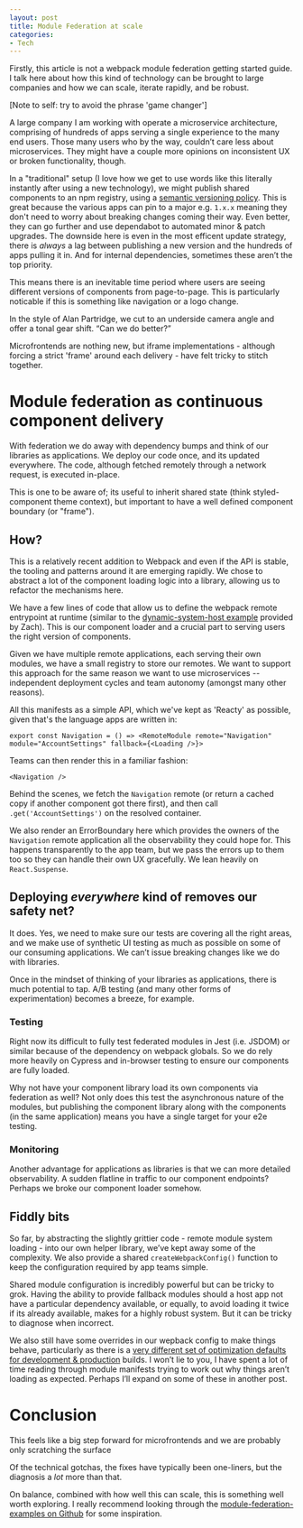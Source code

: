 ```yaml
---
layout: post
title: Module Federation at scale
categories:
- Tech
---
```


Firstly, this article is not a webpack module federation getting started guide. I talk here about how this kind of technology can be brought to large companies and how we can scale, iterate rapidly, and be robust.

[Note to self: try to avoid the phrase 'game changer']

A large company I am working with operate a microservice  architecture, comprising of hundreds of apps serving a single experience to the many end users. Those many users who by the way, couldn’t care less about microservices. They might have a couple more opinions on inconsistent UX or broken functionality, though.

In a "traditional" setup (I love how we get to use words like this literally instantly after using a new technology), we might publish shared components to an npm registry, using a [semantic versioning policy](https://semver.org/). This is great because the various apps can pin to a major e.g. `1.x.x` meaning they don't need to worry about breaking changes coming their way. Even better, they can go further and use dependabot to automated minor & patch upgrades. The downside here is even in the most efficent update strategy, there is _always_ a lag between publishing a new version and the hundreds of apps pulling it in. And for internal dependencies, sometimes these aren’t the top priority.

This means there is an inevitable time period where users are seeing different versions of components from page-to-page. This is particularly noticable if this is something like navigation or a logo change.

In the style of Alan Partridge, we cut to an underside camera angle and offer a tonal gear shift. “Can we do better?”

Microfrontends are nothing new, but iframe implementations - although forcing a strict 'frame' around each delivery - have felt tricky to stitch together.

# Module federation as continuous component delivery

With federation we do away with dependency bumps and think of our libraries as applications. We deploy our code once, and its updated everywhere. The code, although fetched remotely through a network request, is executed in-place. 

This is one to be aware of; its useful to inherit shared state (think styled-component theme context), but important to have a well defined component boundary (or "frame").

## How?

This is a relatively recent addition to Webpack and even if the API is stable, the tooling and patterns around it are emerging rapidly. We chose to abstract a lot of the component loading logic into a library, allowing us to refactor the mechanisms here. 

We have a few lines of code that allow us to define the webpack remote entrypoint at runtime (similar to the [dynamic-system-host example](https://github.com/module-federation/module-federation-examples/tree/master/dynamic-system-host) provided by Zach). This is our component loader and a crucial part to serving users the right version of components.

Given we have multiple remote applications, each serving their own modules, we have a small registry to store our remotes. We want to support this approach for the same reason we want to use microservices -- independent deployment cycles and team autonomy (amongst many other reasons).

All this manifests as a simple API, which we've kept as 'Reacty' as possible, given that's the language apps are written in:

```tsx
export const Navigation = () => <RemoteModule remote="Navigation" module="AccountSettings" fallback={<Loading />}>
```

Teams can then render this in a familiar fashion:

```tsx
<Navigation />
```

Behind the scenes, we fetch the `Navigation` remote (or return a cached copy if another component got there first), and then call `.get('AccountSettings')` on the resolved container.

We also render an ErrorBoundary here which provides the owners of the `Navigation` remote application all the observability they could hope for. This happens transparently to the app team, but we pass the errors up to them too so they can handle their own UX gracefully. We lean heavily on `React.Suspense`.


## Deploying _everywhere_ kind of removes our safety net?

It does. Yes, we need to make sure our tests are covering all the right areas, and we make use of synthetic UI testing as much as possible on some of our consuming applications. We can’t issue breaking changes like we do with libraries.

Once in the mindset of thinking of your libraries as applications, there is much potential to tap. A/B testing (and many other forms of experimentation) becomes a breeze, for example. 

### Testing

Right now its difficult to fully test federated modules in Jest (i.e. JSDOM) or similar because of the dependency on webpack globals. So we do rely more heavily on Cypress and in-browser testing to ensure our components are fully loaded. 

Why not have your component library load its own components via federation as well? Not only does this test the asynchronous nature of the modules, but publishing the component library along with the components (in the same application) means you have a single target for your e2e testing.

### Monitoring

Another advantage for applications as libraries is that we can more detailed observability. A sudden flatline in traffic to our component endpoints? Perhaps we broke our component loader somehow. 

## Fiddly bits

So far, by abstracting the slightly grittier code - remote module system loading - into our own helper library, we’ve kept away some of the complexity. We also provide a shared `createWebpackConfig()` function to keep the configuration required by app teams simple. 

Shared module configuration is incredibly powerful but can be tricky to grok. Having the ability to provide fallback modules should a host app not have a particular dependency available, or equally, to avoid loading it twice if its already available, makes for a highly robust system. But it can be tricky to diagnose when incorrect.

We also still have some overrides in our wepback config to make things behave, particularly as there is a [very different set of optimization defaults for development & production](https://webpack.js.org/configuration/optimization/) builds. I won’t lie to you, I have spent a lot of time reading through module manifests trying to work out why things aren’t loading as expected. Perhaps I’ll expand on some of these in another post.

# Conclusion

This feels like a big step forward for microfrontends and we are probably only scratching the surface

 Of the technical gotchas, the fixes have typically been one-liners, but the diagnosis a _lot_ more than that.

 On balance, combined with how well this can scale, this is something well worth exploring. I really recommend looking through the [module-federation-examples on Github](https://github.com/module-federation/module-federation-examples) for some inspiration.
